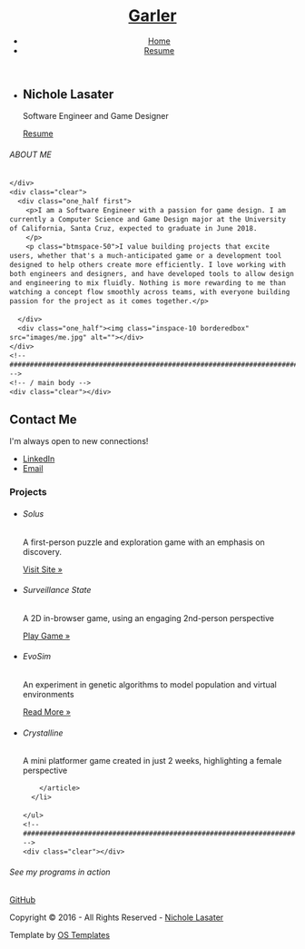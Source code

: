 <!DOCTYPE html>
<!--
Template Name: Garler
Author: <a href="http://www.os-templates.com/">OS Templates</a>
Author URI: http://www.os-templates.com/
Licence: Free to use under our free template licence terms
Licence URI: http://www.os-templates.com/template-terms
-->
<html>
<head>
<title>Nichole Lasater</title>
<meta charset="utf-8">
<meta name="viewport" content="width=device-width, initial-scale=1.0, maximum-scale=1.0, user-scalable=no">
<link href="layout/styles/layout.css" rel="stylesheet" type="text/css" media="all">
</head>
<body id="top">
<!-- ################################################################################################ -->
<!-- ################################################################################################ -->
<!-- ################################################################################################ -->
<!-- Top Background Image Wrapper -->
<div class="bgded overlay" style="background-image:url('images/solus_bkgrd.jpg');"> 
  <!-- ################################################################################################ -->
  <div class="wrapper row1">
    <header id="header" class="hoc clear"> 
      <!-- ################################################################################################ -->
      <div id="logo" class="fl_left">
        <h1><a href="index.html">Garler</a></h1>
      </div>
      <nav id="mainav" class="fl_right">
        <ul class="clear">
          <li class="active"><a href="index.html">Home</a></li>
          <li><a href="pages/resume.html">Resume</a></li>
        </ul>
      </nav>
      <!-- ################################################################################################ -->
    </header>
  </div>
  <!-- ################################################################################################ -->
  <!-- ################################################################################################ -->
  <!-- ################################################################################################ -->
  <div id="pageintro" class="hoc clear">
    <div class="flexslider basicslider"> 
      <!-- ################################################################################################ -->
      <ul class="slides">
        <li>
          <article>
            <h2 class="heading">Nichole Lasater</h2>
            <p class="heading">Software Engineer and Game Designer</p>
            <footer><a class="btn" href="pages/resume.html">Resume</a></footer>
          </article>
        </li>
      </ul>
      <!-- ################################################################################################ -->
    </div>
  </div>
  <!-- ################################################################################################ -->
  <!-- ################################################################################################ -->
  <!-- ################################################################################################ -->
  <!--
    <div id="introblocks" class="hoc clear">
    <ul class="nospace">
      
      <li>
        <div><i class="fa fa-3x fa-clock-o"></i>
          <h4 class="heading">Our business hours</h4>
          <p>08.00 - 18.30 / Mon. - Fri.</p>
        </div>
      </li>
      <li>
        <div><i class="fa fa-3x fa-phone"></i>
          <h4 class="heading">Our call centre</h4>
          <p>(+00) 123 456789</p>
        </div>
      </li>
      <li>
        <div><i class="fa fa-3x fa-envelope-o"></i>
          <h4 class="heading">Send us a mail</h4>
          <p>support@domainname.com</p>
        </div>
      </li>
      
    </ul>
  </div> -->
  <!-- ################################################################################################ -->
</div>
<!-- End Top Background Image Wrapper -->
<!-- ################################################################################################ -->
<!-- ################################################################################################ -->
<!-- ################################################################################################ -->
<div class="wrapper row3">
  <main class="hoc container clear"> 
    <!-- main body -->
    <!-- ################################################################################################ -->
    <div class="btmspace-80 center">
      <h6 class="heading nospace">ABOUT ME</h6>
      
    </div>
    <div class="clear">
      <div class="one_half first">
        <p>I am a Software Engineer with a passion for game design. I am currently a Computer Science and Game Design major at the University of California, Santa Cruz, expected to graduate in June 2018.
        </p>
        <p class="btmspace-50">I value building projects that excite users, whether that's a much-anticipated game or a development tool designed to help others create more efficiently. I love working with both engineers and designers, and have developed tools to allow design and engineering to mix fluidly. Nothing is more rewarding to me than watching a concept flow smoothly across teams, with everyone building passion for the project as it comes together.</p>
        
      </div>
      <div class="one_half"><img class="inspace-10 borderedbox" src="images/me.jpg" alt=""></div>
    </div>
    <!-- ################################################################################################ -->
    <!-- / main body -->
    <div class="clear"></div>
  </main>
</div>
<!-- ################################################################################################ -->
<!-- ################################################################################################ -->
<!-- ################################################################################################ -->
<div class="wrapper bgded overlay" style="background-image:url('images/solus_bkgrd.jpg')">
  <article class="hoc container clear center"> 
    <!-- ################################################################################################ -->
    <p class="nospace font-x1"></p>
    <h2 class="heading font-x3">Contact Me</h2>
    <p class="btmspace-50">I'm always open to new connections!</p>
    <footer>
      <ul class="nospace inline pushright">
        <li><a class="btn" href="https://www.linkedin.com/in/nicholelasater/">LinkedIn</a></li>
        <li><a class="btn inverse" href="mailto:nichole@nicholelasater.com">Email</a></li>
      </ul>
    </footer>
    <!-- ################################################################################################ -->
    <div class="clear"></div>
  </article>
</div>
<!-- ################################################################################################ -->
<!-- ################################################################################################ -->
<!-- ################################################################################################ -->
<div class="wrapper row3">
  <div class="hoc container clear"> 
    <!-- ################################################################################################ -->
    <div class="center btmspace-80">
      <h3 class="heading nospace">Projects</h3>
      <p class="nospace"></p>
    </div>
    <ul class="nospace group center">
      <li class="one_quarter first">
        <article><a href="#"><i class="icon btmspace-30 fa fa-language"></i></a>
          <h6 class="heading font-x1">Solus</h6>
          <p>A first-person puzzle and exploration game with an emphasis on discovery.</p>
          <footer><a href="http://www.playsolus.com">Visit Site &raquo;</a></footer>
        </article>
      </li>
      <li class="one_quarter">
        <article><a href="#"><i class="icon btmspace-30 fa fa-skyatlas"></i></a>
          <h6 class="heading font-x1">Surveillance State</h6>
          <p>A 2D in-browser game, using an engaging 2nd-person perspective</p>
          <footer><a href="https://johann-spaulding.itch.io/surveillance-state">Play Game &raquo;</a></footer>
        </article>
      </li>
      <li class="one_quarter">
        <article><a href="#"><i class="icon btmspace-30 fa fa-forumbee"></i></a>
          <h6 class="heading font-x1">EvoSim</h6>
          <p>An experiment in genetic algorithms to model population and virtual environments</p>
          <footer><a href="https://github.com/nlasater/EvoSim">Read More &raquo;</a></footer>
        </article>
      </li>
      <li class="one_quarter">
        <article><a href="#"><i class="icon btmspace-30 fa fa-soccer-ball-o"></i></a>
          <h6 class="heading font-x1">Crystalline</h6>
          <p>A mini platformer game created in just 2 weeks, highlighting a female perspective</p>
          
        </article>
      </li>
      
    </ul>
    <!-- ################################################################################################ -->
    <div class="clear"></div>
  </div>
</div>
<!-- ################################################################################################ -->
<!-- ################################################################################################ -->
<!-- ################################################################################################ -->
<div class="wrapper coloured">
  <article class="hoc cta clear"> 
    <!-- ################################################################################################ -->
    <h6 class="three_quarter first">See my programs in action</h6>
    <footer class="one_quarter"><a class="btn" href="www.github.com/nlasater">GitHub</a></footer>
    <!-- ################################################################################################ -->
  </article>
</div>
<!-- ################################################################################################ -->
<!-- ################################################################################################ -->
<!-- ################################################################################################ -->

<!-- ################################################################################################ -->
<!-- ################################################################################################ -->
<!-- ################################################################################################ -->
<div class="wrapper row5">
  <div id="copyright" class="hoc clear"> 
    <!-- ################################################################################################ -->
    <p class="fl_left">Copyright &copy; 2016 - All Rights Reserved - <a href="#">Nichole Lasater</a></p>
    <p class="fl_right">Template by <a target="_blank" href="http://www.os-templates.com/" title="Free Website Templates">OS Templates</a></p>
    <!-- ################################################################################################ -->
  </div>
</div>
<!-- ################################################################################################ -->
<!-- ################################################################################################ -->
<!-- ################################################################################################ -->
<a id="backtotop" href="#top"><i class="fa fa-chevron-up"></i></a>
<!-- JAVASCRIPTS -->
<script src="layout/scripts/jquery.min.js"></script>
<script src="layout/scripts/jquery.backtotop.js"></script>
<script src="layout/scripts/jquery.mobilemenu.js"></script>
<script src="layout/scripts/jquery.flexslider-min.js"></script>
</body>
</html>